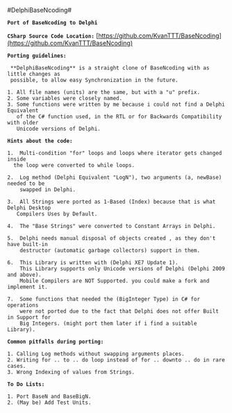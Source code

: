 #DelphiBaseNcoding#

**`Port of BaseNcoding to Delphi`**

**`CSharp Source Code Location:`** [https://github.com/KvanTTT/BaseNcoding](https://github.com/KvanTTT/BaseNcoding)

    

**`Porting guidelines:`**


   
     **DelphiBaseNcoding** is a straight clone of BaseNcoding with as little changes as 
     possible, to allow easy Synchronization in the future.

    1. All file names (units) are the same, but with a "u" prefix. 
    2. Some variables were closely named. 
    3. Some functions were written by me because i could not find a Delphi Equivalent
       of the C# function used, in the RTL or for Backwards Compatibility with older
       Unicode versions of Delphi.

    
**`Hints about the code:`**



    1.  Multi-condition "for" loops and loops where iterator gets changed inside 
      the loop were converted to while loops. 

    2.  Log method (Delphi Equivalent "LogN"), two arguments (a, newBase) needed to be 
        swapped in Delphi.

    3.  All Strings were ported as 1-Based (Index) because that is what Delphi Desktop 
       Compilers Uses by Default.

    4.  The "Base Strings" were converted to Constant Arrays in Delphi.
       
    5.  Delphi needs manual disposal of objects created , as they don't have built-in 
        destructor (automatic garbage collectors) support in them.
    
    6.  This Library is written with (Delphi XE7 Update 1). 
        This Library supports only Unicode versions of Delphi (Delphi 2009 and above). 
        Mobile Compilers are NOT Supported. you could make a fork and implement it.

    7.  Some functions that needed the (BigInteger Type) in C# for operations 
        were not ported due to the fact that Delphi does not offer Built in Support for 
        Big Integers. (might port them later if i find a suitable Library).

    
   
**`Common pitfalls during porting:`**


    1. Calling Log methods without swapping arguments places.
    2. Writing for .. to .. do loop instead of for .. downto .. do in rare cases.
    3. Wrong Indexing of values from Strings.

  
**`To Do Lists:`**

    1. Port BaseN and BaseBigN.
    2. (May be) Add Test Units.
